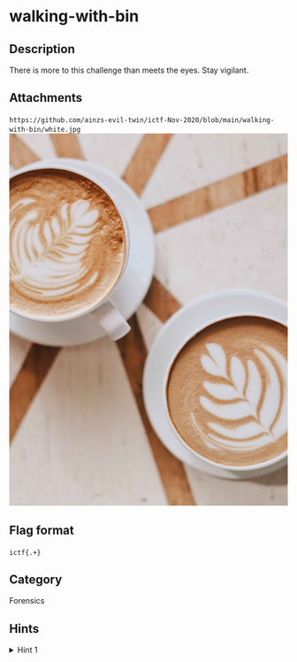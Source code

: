 # walking-with-bin

## Description

There is more to this challenge than meets the eyes. Stay vigilant.

## Attachments

`https://github.com/ainzs-evil-twin/ictf-Nov-2020/blob/main/walking-with-bin/white.jpg`  
![white](../walking-with-bin/white.jpg)

## Flag format

`ictf{.+}`

## Category

Forensics

## Hints

<details> 
    <summary>Hint 1</summary> 
    Challenge name
</details>